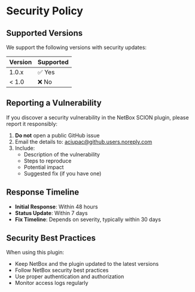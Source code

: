 # Security Policy

## Supported Versions

We support the following versions with security updates:

| Version | Supported          |
| ------- | ------------------ |
| 1.0.x   | ✅ Yes             |
| < 1.0   | ❌ No              |

## Reporting a Vulnerability

If you discover a security vulnerability in the NetBox SCION plugin, please report it responsibly:

1. **Do not** open a public GitHub issue
2. Email the details to: aciupac@github.users.noreply.com
3. Include:
   - Description of the vulnerability
   - Steps to reproduce
   - Potential impact
   - Suggested fix (if you have one)

## Response Timeline

- **Initial Response**: Within 48 hours
- **Status Update**: Within 7 days
- **Fix Timeline**: Depends on severity, typically within 30 days

## Security Best Practices

When using this plugin:
- Keep NetBox and the plugin updated to the latest versions
- Follow NetBox security best practices
- Use proper authentication and authorization
- Monitor access logs regularly
